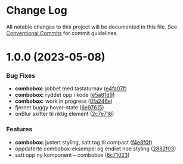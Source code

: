 # Change Log

All notable changes to this project will be documented in this file.
See [Conventional Commits](https://conventionalcommits.org) for commit guidelines.

# 1.0.0 (2023-05-08)

### Bug Fixes

- **combobox:** jobbet med tastaturnav ([e4fa07f](https://github.com/fremtind/jokul/commit/e4fa07fb24fd316542dfd8d3ff5ab10a23516ed3))
- **combobox:** ryddet opp i kode ([e5a81d9](https://github.com/fremtind/jokul/commit/e5a81d9bb42acb4ea90f0c36f4176a102f0f0242))
- **combobox:** work in progress ([0fa246e](https://github.com/fremtind/jokul/commit/0fa246ec8b24941415e60933c55d42fcc113fb21))
- fjernet buggy hover-state ([6e97615](https://github.com/fremtind/jokul/commit/6e976157300a0a914d46482a067fa0fff4caf2b4))
- onBlur skifter til riktig element ([2c7e718](https://github.com/fremtind/jokul/commit/2c7e7180777b88d0469bafdea506c2c584322f07))

### Features

- **combobox:** justert styling, satt tag til compact ([f4e8f0f](https://github.com/fremtind/jokul/commit/f4e8f0f25658ce32b2c5df7044d234ff5b2cf8e4))
- oppdaterte combobox-eksempel og endret noe styling ([2882f03](https://github.com/fremtind/jokul/commit/2882f03bc058dd07eec310c6a6d73f710ffd7727))
- satt opp ny komponent – combobox ([6c71023](https://github.com/fremtind/jokul/commit/6c71023084243c736a0b89d36bcb1b08ddadb5ce))
